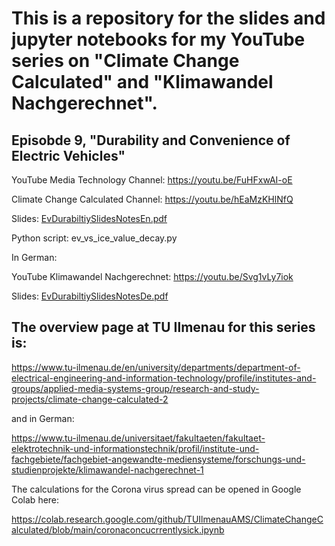 # This is a repository for the slides and jupyter notebooks for my YouTube series on "Climate Change Calculated" and "Klimawandel Nachgerechnet".

## Episobde 9, "Durability and Convenience of Electric Vehicles"

YouTube Media Technology Channel:
https://youtu.be/FuHFxwAI-oE

Climate Change Calculated Channel:
https://youtu.be/hEaMzKHlNfQ

Slides: [EvDurabiltiySlidesNotesEn.pdf](EvDurabiltiySlidesNotesEn.pdf)

Python script: ev_vs_ice_value_decay.py

In German:

YouTube Klimawandel Nachgerechnet:
https://youtu.be/Svg1vLy7iok

Slides: [EvDurabiltiySlidesNotesDe.pdf](EvDurabiltiySlidesNotesDe.pdf)



## The overview page at TU Ilmenau for this series is:

https://www.tu-ilmenau.de/en/university/departments/department-of-electrical-engineering-and-information-technology/profile/institutes-and-groups/applied-media-systems-group/research-and-study-projects/climate-change-calculated-2

and in German:

https://www.tu-ilmenau.de/universitaet/fakultaeten/fakultaet-elektrotechnik-und-informationstechnik/profil/institute-und-fachgebiete/fachgebiet-angewandte-mediensysteme/forschungs-und-studienprojekte/klimawandel-nachgerechnet-1

The calculations for the Corona virus spread can be opened in Google Colab here:

https://colab.research.google.com/github/TUIlmenauAMS/ClimateChangeCalculated/blob/main/coronaconcucrrentlysick.ipynb
